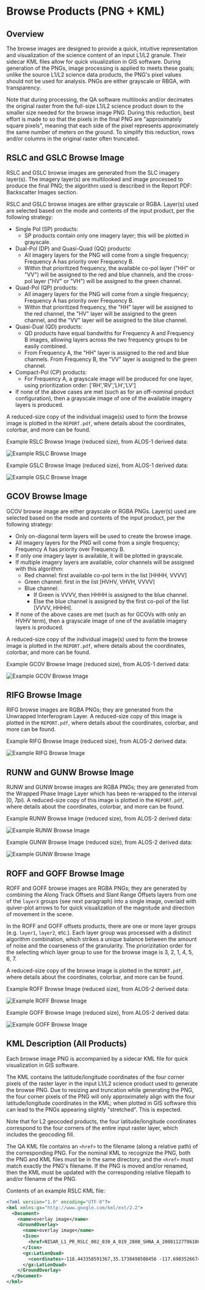 
# Browse Products (PNG + KML)

## Overview
The browse images are designed to provide a quick, intuitive representation and visualization of the science content of an input L1/L2 granule. Their sidecar KML files allow for quick visualization in GIS software. During generation of the PNGs, image processing is applied to meets these goals; unlike the source L1/L2 science data products, the PNG's pixel values should not be used for analysis. PNGs are either grayscale or RBGA, with transparency.

Note that during processing, the QA software multilooks and/or decimates the original raster from the full-size L1/L2 science product down to the smaller size needed for the browse image PNG. During this reduction, best effort is made to so that the pixels in the final PNG are "approximately square pixels", meaning that each side of the pixel represents approximately the same number of meters on the ground. To simplify this reduction, rows and/or columns in the original raster often truncated.

## RSLC and GSLC Browse Image
RSLC and GSLC browse images are generated from the SLC imagery layer(s). The imagery layer(s) are multilooked and image processed to produce the final PNG; the algorithm used is described in the Report PDF: Backscatter Images section.

RSLC and GSLC browse images are either grayscale or RGBA. Layer(s) used are selected based on the mode and contents of the input product, per the following strategy:

* Single Pol (SP) products:
    - SP products contain only one imagery layer; this will be plotted in grayscale.
* Dual-Pol (DP) and Quasi-Quad (QQ) products:
    - All imagery layers for the PNG will come from a single frequency; Frequency A has priority over Frequency B.
    - Within that prioritized frequency, the available co-pol layer ("HH" or "VV") will be assigned to the red and blue channels, and the cross-pol layer ("HV" or "VH") will be assigned to the green channel.
* Quad-Pol (QP) products:
    - All imagery layers for the PNG will come from a single frequency; Frequency A has priority over Frequency B.
    - Within that prioritized frequency, the "HH" layer will be assigned to the red channel, the "HV" layer will be assigned to the green channel, and the "VV" layer will be assigned to the  blue channel.
* Quasi-Dual (QD) products:
    - QD products have equal bandwiths for Frequency A and Frequency B images, allowing layers across the two frequency groups to be easily combined.
    - From Frequency A, the "HH" layer is assigned to the red and blue channels. From Frequency B, the "VV" layer is assigned to the green channel.
* Compact-Pol (CP) products:
    - For Frequency A, a grayscale image will be produced for one layer, using prioritization order: ['RH','RV','LH','LV']
* If none of the above cases are met (such as for an off-nominal product configuration), then a grayscale image of one of the available imagery layers is produced.

A reduced-size copy of the individual image(s) used to form the browse image is plotted in the `REPORT.pdf`, where details about the coordinates, colorbar, and more can be found.

Example RSLC Browse Image (reduced size), from ALOS-1 derived data:

![Example RSLC Browse Image](images/browse_RSLC_compressed.jpg)

Example GSLC Browse Image (reduced size), from ALOS-1 derived data:

![Example GSLC Browse Image](images/BROWSE_GSLC_small.png)


## GCOV Browse Image
GCOV browse image are either grayscale or RGBA PNGs. Layer(s) used are selected based on the mode and contents of the input product, per the following strategy:

* Only on-diagonal term layers will be used to create the browse image. 
* All imagery layers for the PNG will come from a single frequency; Frequency A has priority over Frequency B. 
* If only one imagery layer is available, it will be plotted in grayscale.
* If multiple imagery layers are available, color channels will be assigned with this algorithm:
    - Red channel: first available co-pol term in the list [HHHH, VVVV]
    - Green channel: first in the list [HVHV, VHVH, VVVV]
    - Blue channel:
        - If Green is VVVV, then HHHH is assigned to the blue channel.
        - Else the blue channel is assigned by the first co-pol of the list [VVVV, HHHH].
 * If none of the above cases are met (such as for GCOVs with only an HVHV term), then a grayscale image of one of the available imagery layers is produced.

A reduced-size copy of the individual image(s) used to form the browse image is plotted in the `REPORT.pdf`, where details about the coordinates, colorbar, and more can be found.

Example GCOV Browse Image (reduced size), from ALOS-1 derived data:

![Example GCOV Browse Image](images/BROWSE_GCOV_small.png)


## RIFG Browse Image
RIFG browse images are RGBA PNGs; they are generated from the Unwrapped Interferogram Layer. A reduced-size copy of this image is plotted in the `REPORT.pdf`, where details about the coordinates, colorbar, and more can be found.

Example RIFG Browse Image (reduced size), from ALOS-2 derived data:

![Example RIFG Browse Image](images/browse_RIFG_compressed.jpg)


## RUNW and GUNW Browse Image
RUNW and GUNW browse images are RGBA PNGs; they are generated from the Wrapped Phase Image Layer which has been re-wrapped to the interval [0, 7pi). A reduced-size copy of this image is plotted in the `REPORT.pdf`, where details about the coordinates, colorbar, and more can be found.

Example RUNW Browse Image (reduced size), from ALOS-2 derived data:

![Example RUNW Browse Image](images/browse_RUNW_compressed.jpg)

Example GUNW Browse Image (reduced size), from ALOS-2 derived data:

![Example GUNW Browse Image](images/browse_GUNW_compressed.jpg)


## ROFF and GOFF Browse Image
ROFF and GOFF browse images are RGBA PNGs; they are generated by combining the Along Track Offsets and Slant Range Offsets layers from one of the `layerX` groups (see next paragraph) into a single image, overlaid with quiver-plot arrows to for quick visualization of the magnitude and direction of movement in the scene.

In the ROFF and GOFF offsets products, there are one or more layer groups (e.g. `layer1`, `layer2`, etc.). Each layer group was processed with a distinct algorithm combination, which strikes a unique balance between the amount of noise and the coarseness of the granularity. The priorizitation order for the selecting which layer group to use for the browse image is 3, 2, 1, 4, 5, 6, 7.

A reduced-size copy of the browse image is plotted in the `REPORT.pdf`, where details about the coordinates, colorbar, and more can be found.

Example ROFF Browse Image (reduced size), from ALOS-2 derived data:

![Example ROFF Browse Image](images/BROWSE_ROFF_small.png)

Example GOFF Browse Image (reduced size), from ALOS-2 derived data:

![Example GOFF Browse Image](images/BROWSE_GOFF_small.png)


## KML Description (All Products)

Each browse image PNG is accompanied by a sidecar KML file for quick visualization in GIS software.

The KML contains the latitude/longitude coordinates of the four corner pixels of the raster layer in the input L1/L2 science product used to generate the browse PNG. Due to resizing and truncation while generating the PNG, the four corner pixels of the PNG will only approximately align with the four latitude/longitude coordinates in the KML; when plotted in GIS software this can lead to the PNGs appearing slightly "stretched". This is expected.

Note that for L2 geocoded products, the four latitude/longitude coordinates correspond to the four corners of the entire input raster layer, which includes the geocoding fill.

The QA KML file contains an `<href>` to the filename (along a relative path) of the corresponding PNG. For the nominal KML to recognize the PNG, both the PNG and KML files must be in the same directory, and the `<href>` must match exactly the PNG's filename. If the PNG is moved and/or renamed, then the KML must be updated with the corresponding relative filepath to and/or filename of the PNG.

Contents of an example RSLC KML file:

```xml
<?xml version="1.0" encoding="UTF-8"?>
<kml xmlns:gx="http://www.google.com/kml/ext/2.2">
  <Document>
    <name>overlay image</name>
    <GroundOverlay>
      <name>overlay image</name>
      <Icon>
        <href>NISAR_L1_PR_RSLC_002_030_A_019_2800_SHNA_A_20081127T061000_20081127T061014_D00404_N_F_J_001.png</href>
      </Icon>
      <gx:LatLonQuad>
        <coordinates>-118.443358591367,35.1738498508456 -117.69035266745301,35.2987616488343 -117.48091814387199,34.4452695936409 -118.227783291052,34.3202637394113</coordinates>
      </gx:LatLonQuad>
    </GroundOverlay>
  </Document>
</kml>
```
